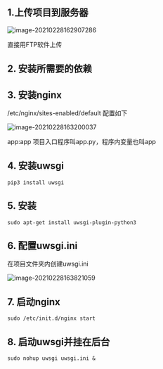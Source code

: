 ## 1.上传项目到服务器

![image-20210228162907286](https://yunbingh.oss-cn-beijing.aliyuncs.com/img/20210228162929.png)

直接用FTP软件上传

## 2. 安装所需要的依赖



## 3. 安装nginx

/etc/nginx/sites-enabled/default 配置如下

![image-20210228163200037](https://yunbingh.oss-cn-beijing.aliyuncs.com/img/20210228163200.png)

app:app 项目入口程序叫app.py，程序内变量也叫app

## 4. 安装uwsgi

`pip3 install uwsgi`



## 5. 安装

`sudo apt-get install uwsgi-plugin-python3`



## 6. 配置uwsgi.ini

在项目文件夹内创建uwsgi.ini

![image-20210228163821059](https://yunbingh.oss-cn-beijing.aliyuncs.com/img/20210228163821.png)

## 7. 启动nginx

`sudo /etc/init.d/nginx start`

## 8. 启动uwsgi并挂在后台

`sudo nohup uwsgi uwsgi.ini &`